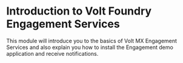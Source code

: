 # Introduction to Volt Foundry Engagement Services

This module will introduce you to the basics of Volt MX Engagement Services and also explain you how to install the Engagement demo application and receive notifications.

<!-- dummy -->

